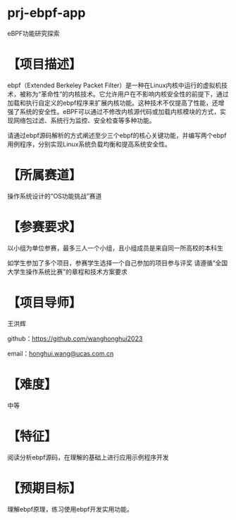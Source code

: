 # prj-ebpf-app
eBPF功能研究探索

# 【项目描述】

ebpf（Extended Berkeley Packet Filter）是一种在Linux内核中运行的虚拟机技术，被称为“革命性”的内核技术。它允许用户在不影响内核安全性的前提下，通过加载和执行自定义的ebpf程序来扩展内核功能。这种技术不仅提高了性能，还增强了系统的安全性。eBPF可以通过不修改内核源代码或加载内核模块的方式，实现网络包过滤、系统行为监控、安全检查等多种功能。

请通过ebpf源码解析的方式阐述至少三个ebpf的核心关键功能，并编写两个ebpf用例程序，分别实现Linux系统负载均衡和提高系统安全性。

# 【所属赛道】

操作系统设计的“OS功能挑战”赛道

# 【参赛要求】

以小组为单位参赛，最多三人一个小组，且小组成员是来自同一所高校的本科生

如学生参加了多个项目，参赛学生选择一个自己参加的项目参与评奖
请遵循“全国大学生操作系统比赛”的章程和技术方案要求

# 【项目导师】

王洪辉

github：https://github.com/wanghonghui2023

email：honghui.wang@ucas.com.cn


# 【难度】

中等

# 【特征】

阅读分析ebpf源码，在理解的基础上进行应用示例程序开发

# 【预期目标】

理解ebpf原理，练习使用ebpf开发实用功能。

